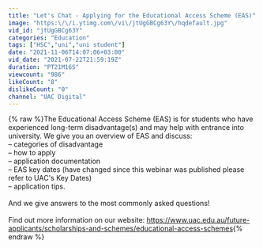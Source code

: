```yaml
---
title: "Let's Chat - Applying for the Educational Access Scheme (EAS)"
image: "https:\/\/i.ytimg.com\/vi\/jtUgGBCg63Y\/hqdefault.jpg"
vid_id: "jtUgGBCg63Y"
categories: "Education"
tags: ["HSC","uni","uni student"]
date: "2021-11-06T14:07:06+03:00"
vid_date: "2021-07-22T21:59:19Z"
duration: "PT21M16S"
viewcount: "986"
likeCount: "8"
dislikeCount: "0"
channel: "UAC Digital"
---
```

{% raw %}The Educational Access Scheme (EAS) is for students who have experienced long-term disadvantage(s) and may help with entrance into university. We give you an overview of EAS and discuss:<br />– categories of disadvantage<br />– how to apply<br />– application documentation<br />– EAS key dates (have changed since this webinar was published please refer to UAC's Key Dates)<br />– application tips. <br /><br />And we give answers to the most commonly asked questions!<br /><br />Find out more information on our website: <a rel="nofollow" target="blank" href="https://www.uac.edu.au/future-applicants/scholarships-and-schemes/educational-access-schemes">https://www.uac.edu.au/future-applicants/scholarships-and-schemes/educational-access-schemes</a>{% endraw %}
